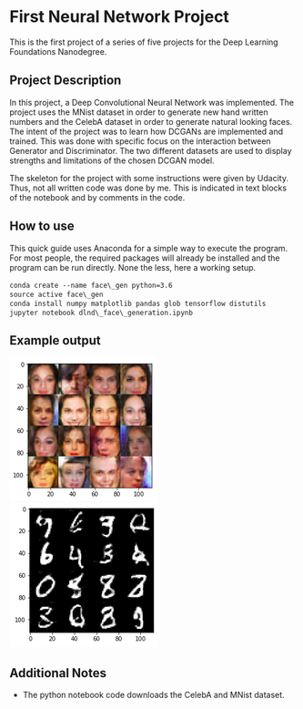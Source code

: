 # First Neural Network Project

This is the first project of a series of five projects for the Deep Learning Foundations Nanodegree.

## Project Description

In this project, a Deep Convolutional Neural Network was implemented. The project uses the MNist dataset in order to generate new hand written numbers and the CelebA dataset in order to generate natural looking faces. The intent of the project was to learn how DCGANs are implemented and trained. This was done with specific focus on the interaction between Generator and Discriminator. The two different datasets are used to display strengths and limitations of the chosen DCGAN model.

The skeleton for the project with some instructions were given by Udacity. Thus, not all written code was done by me. This is indicated in text blocks of the notebook and by comments in the code.

## How to use

This quick guide uses Anaconda for a simple way to execute the program. For most people, the required packages will already be installed and the program can be run directly. None the less, here a working setup.

```
conda create --name face\_gen python=3.6
source active face\_gen
conda install numpy matplotlib pandas glob tensorflow distutils
jupyter notebook dlnd\_face\_generation.ipynb
```

## Example output

![](https://github.com/KehxD/Face_Generation_DCGAN/blob/master/image_examples/face_gen_example.png)
![](https://github.com/KehxD/Face_Generation_DCGAN/blob/master/image_examples/mnist_gen_example.png)

## Additional Notes

* The python notebook code downloads the CelebA and MNist dataset.
